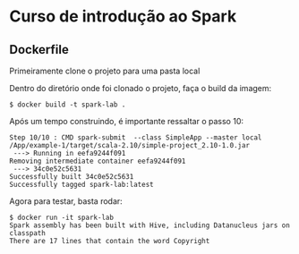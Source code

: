 # Curso de introdução ao Spark

## Dockerfile

Primeiramente clone o projeto para uma pasta local

Dentro do diretório onde foi clonado o projeto, faça o build da imagem:

```
$ docker build -t spark-lab .
```

Após um tempo construindo, é importante ressaltar o passo 10:

```
Step 10/10 : CMD spark-submit  --class SimpleApp --master local /App/example-1/target/scala-2.10/simple-project_2.10-1.0.jar
 ---> Running in eefa9244f091
Removing intermediate container eefa9244f091
 ---> 34c0e52c5631
Successfully built 34c0e52c5631
Successfully tagged spark-lab:latest
```

Agora para testar, basta rodar:

```
$ docker run -it spark-lab
Spark assembly has been built with Hive, including Datanucleus jars on classpath
There are 17 lines that contain the word Copyright
```